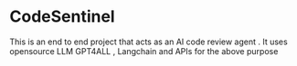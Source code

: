 # CodeSentinel
This is an end to end project that acts as an AI code review agent . It uses opensource LLM GPT4ALL , Langchain and APIs for the above purpose 
